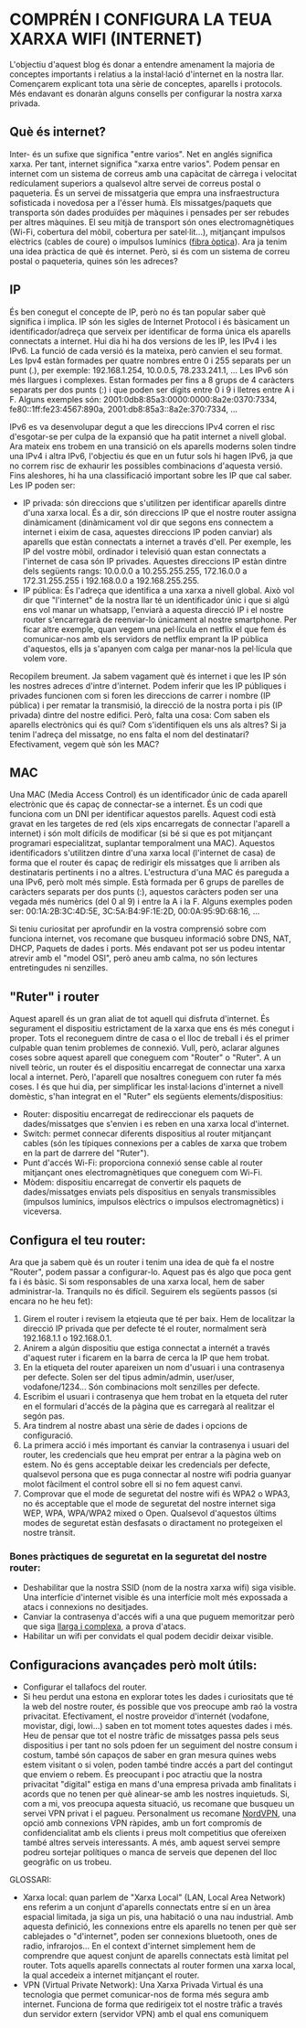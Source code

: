 # COMPRÉN I CONFIGURA LA TEUA XARXA WIFI (INTERNET)

L'objectiu d'aquest blog és donar a entendre amenament la majoria de conceptes importants i relatius a la instal·lació d'internet en la nostra llar. Començarem explicant tota una sèrie de conceptes, aparells i protocols. Més endavant es donaràn alguns consells per configurar la nostra xarxa privada. 

## Què és internet?

Inter- és un sufixe que significa "entre varios". Net en anglés significa xarxa. Per tant, internet significa "xarxa entre varios". Podem pensar en internet com un sistema de correus amb una capàcitat de càrrega i velocitat redículament superiors a qualsevol altre servei de correus postal o paqueteria. És un servei de missatgeria que empra una insfraestructura sofisticada i novedosa per a l'ésser humà. Els missatges/paquets que transporta són dades produïdes per màquines i pensades per ser rebudes per altres màquines. El seu mitjà de transport són ones electromagnètiques (Wi-Fi, cobertura del mòbil, cobertura per satel·lit...), mitjançant impulsos elèctrics (cables de coure) o impulsos lumínics ([fibra òptica](https://www.youtube.com/watch?v=_OywbkAIJq0)). Ara ja tenim una idea pràctica de què és internet. Però, si és com un sistema de correu postal o paqueteria, quines són les adreces?

## IP 
És ben conegut el concepte de IP, però no és tan popular saber què significa i implica. IP són les sigles de Internet Protocol i és bàsicament un identificador/adreça que serveix per identificar de forma única els aparells connectats a internet. Hui dia hi ha dos versions de les IP, les IPv4 i les IPv6. La funció de cada versió és la mateixa, però canvien el seu format. Les Ipv4 estàn formades per quatre nombres entre 0 i 255 separats per un punt (.), per exemple: 192.168.1.254, 10.0.0.5, 78.233.241.1, ... Les IPv6 són més llargues i complexes. Estan formades per fins a 8 grups de 4 caràcters separats per dos punts (:) i que poden ser dígits entre 0 i 9 i lletres entre A i F. Alguns exemples són: 2001:0db8:85a3:0000:0000:8a2e:0370:7334, fe80::1ff:fe23:4567:890a, 2001:db8:85a3::8a2e:370:7334, ...

IPv6 es va desenvolupar degut a que les direccions IPv4 corren el risc d'esgotar-se per culpa de la expansió que ha patit internet a nivell global. Ara mateix ens trobem en una transició on els aparells moderns solen tindre una IPv4 i altra IPv6, l'objectiu és que en un futur sols hi hagen IPv6, ja que no correm risc de exhaurir les possibles combinacions d'aquesta versió. Fins aleshores, hi ha una classificació important sobre les IP que cal saber. Les IP poden ser:

- IP privada: són direccions que s'utilitzen per identificar aparells dintre d'una xarxa local. És a dir, són direccions IP que el nostre router assigna dinàmicament (dinàmicament vol dir que segons ens connectem a internet i eixim de casa, aquestes direccions IP poden canviar) als aparells que estàn connectats a internet a través d'ell. Per exemple, les IP del vostre mòbil, ordinador i televisió quan estan connectats a l'internet de casa són IP privades. Aquestes direccions IP estàn dintre dels següents rangs: 10.0.0.0 a 10.255.255.255, 172.16.0.0 a 172.31.255.255 i 192.168.0.0 a 192.168.255.255.
- IP pública: És l'adreça que identifica a una xarxa a nivell global. Això vol dir que "l'internet" de la nostra llar té un identificador únic i que si algú ens vol manar un whatsapp, l'enviarà a aquesta direcció IP i el nostre router s'encarregarà de reenviar-lo únicament al nostre smartphone. Per ficar altre exemple, quan vegem una pel·lícula en netflix el que fem és comunicar-nos amb els servidors de netflix emprant la IP pública d'aquestos, ells ja s'apanyen com calga per manar-nos la pel·lícula que volem vore.

Recopilem breument. Ja sabem vagament què és internet i que les IP són les nostres adreces d'intre d'internet. Podem inferir que les IP públiques i privades funcionen com si foren les direccions de carrer i nombre (IP pública) i per rematar la transmisió, la direcció de la nostra porta i pis (IP privada) dintre del nostre edifici. Però, falta una cosa: Com saben els aparells electrònics qui és qui? Com s'identifiquen els uns als altres? Si ja tenim l'adreça del missatge, no ens falta el nom del destinatari? Efectivament, vegem què són les MAC?

## MAC
Una MAC (Media Access Control) és un identificador únic de cada aparell electrònic que és capaç de connectar-se a internet. És un codi que funciona com un DNI per identificar aquestos parells. Aquest codi està gravat en les targetes de red (els xips encarregats de connectar l'aparell a internet) i són molt difícils de modificar (si bé si que es pot mitjançant programari especialitzat, suplantar temporalment una MAC). Aquestos identificadors s'utilitzen dintre d'una xarxa local (l'internet de casa) de forma que el router és capaç de redirigir els missatges que li arriben als destinataris pertinents i no a altres. L'estructura d'una MAC és pareguda a una IPv6, però molt més simple. Està formada per 6 grups de parelles de caràcters separats per dos punts (:), aquestos caràcters poden ser una vegada més numèrics (del 0 al 9) i entre la A i la F. Alguns exemples poden ser: 00:1A:2B:3C:4D:5E, 3C:5A:B4:9F:1E:2D, 00:0A:95:9D:68:16, ...

Si teniu curiositat per aprofundir en la vostra comprensió sobre com funciona internet, vos recomane que busqueu informació sobre DNS, NAT, DHCP, Paquets de dades i ports. Més endavant pot ser us podeu intentar atrevir amb el "model OSI", però aneu amb calma, no són lectures entretingudes ni senzilles.

## "Ruter" i router
Aquest aparell és un gran aliat de tot aquell qui disfruta d'internet. És segurament el dispositiu estrictament de la xarxa que ens és més conegut i proper. Tots el reconeguem dintre de casa o el lloc de treball i és el primer culpable quan tenim problemes de connexió. Vull, però, aclarar algunes coses sobre aquest aparell que coneguem com "Router" o "Ruter". A un nivell teòric, un router és el dispositiu encarregat de connectar una xarxa local a internet. Però, l'aparell que nosaltres coneguem con ruter fa més coses. I és que hui dia, per simplificar les instal·lacions d'internet a nivell domèstic, s'han integrat en el "Ruter" els següents elements/dispositius:
- Router: dispositiu encarregat de redireccionar els paquets de dades/missatges que s'envien i es reben en una xarxa local d'internet.
- Switch: permet connecar diferents dispositius al router mitjançant cables (són les típiques connexions per a cables de xarxa que trobem en la part de darrere del "Ruter").
- Punt d'accés Wi-Fi: proporciona connexió sense cable al router mitjançant ones electromagnètiques que coneguem com Wi-Fi.
- Mòdem: dispositiu encarregat de convertir els paquets de dades/missatges enviats pels dispositius en senyals transmissibles (impulsos lumínics, impulsos elèctrics o impulsos electromagnètics) i viceversa. 

## Configura el teu router:
Ara que ja sabem què és un router i tenim una idea de què fa el nostre "Router", podem passar a configurar-lo. Aquest pas és algo que poca gent fa i és bàsic. Si som responsables de una xarxa local, hem de saber administrar-la. Tranquils no és difícil. Seguirem els següents passos (si encara no he heu fet):

1. Girem el router i revisem la etqieuta que té per baix. Hem de localitzar la direcció IP privada que per defecte té el router, normalment serà 192.168.1.1 o 192.168.0.1.
2. Anirem a algún dispositiu que estiga connectat a internét a través d'aquest ruter i ficarem en la barra de cerca la IP que hem trobat.
3. En la etiqueta del router apareixen un nom d'usuari i una contrasenya per defecte. Solen ser del tipus admin/admin, user/user, vodafone/1234... Són combinacions molt senzilles per defecte.
4. Escribim el usuari i contrasenya que hem trobat en la etqueta del ruter en el formulari d'accés de la pàgina que es carregarà al realitzar el segón pas.
5. Ara tindrem al nostre abast una sèrie de dades i opcions de configuració.
6. La primera acció i més important és canviar la contrasenya i usuari del router, les credencials que heu emprat per entrar a la pàgina web on estem. No és gens acceptable deixar les credencials per defecte, qualsevol persona que es puga connectar al nostre wifi podria guanyar molot fàcilment el control sobre ell si no fem aquest canvi.
7. Comprovar que el mode de seguretat del nostre wifi és WPA2 o WPA3, no és acceptable que el mode de seguretat del nostre internet siga WEP, WPA, WPA/WPA2 mixed o Open. Qualsevol d'aquestos últims modes de seguretat estàn desfasats o diractament no protegeixen el nostre trànsit. 

### Bones pràctiques de seguretat en la seguretat del nostre router:
- Deshabilitar que la nostra SSID (nom de la nostra xarxa wifi) siga visible. Una interfície d'internet visible és una interfície molt més expossada a atacs i connexions no desitjades.
- Canviar la contrasenya d'accés wifi a una que puguem memoritzar però que siga [llarga i complexa](https://github.com/Vicentvibes/Blog_personal/blob/main/ciberconsells/Contrasenyes.md#bones-pr%C3%A0ctiques-per-crear-contrasenyes), a prova d'atacs. 
- Habilitar un wifi per convidats el qual podem decidir deixar visible.

## Configuracions avançades però molt útils:
- Configurar el tallafocs del router.
- Si heu perdut una estona en explorar totes les dades i curiositats que té la web del nostre router, és possible que vos preocupe amb raó la vostra privacitat. Efectivament, el nostre proveidor d'internét (vodafone, movistar, digi, lowi...) saben en tot moment totes aquestes dades i més. Heu de pensar que tot el nostre tràfic de missatges passa pels seus dispositius i per tant no sols pdoen fer un seguiment del nostre consum i costum, també són capaços de saber en gran mesura quines webs estem visitant o si volen, poden també tindre accés a part del contingut que enviem o rebem. És preocupant i poc atractiu que la nostra privacitat "digital" estiga en mans d'una empresa privada amb finalitats i acords que no tenen per què alinear-se amb les nostres inquietuds. Si, com a mi, vos preocupa aquesta situació, us recomane que busqueu un servei VPN privat i el pagueu. Personalment us recomane [NordVPN](https://nordvpn.com/es/offer-site/), una opció amb connexions VPN ràpides, amb un fort compromís de confidencialitat amb els clients i preus molt competitius que ofereixen també altres serveis interessants. A més, amb aquest servei sempre podreu sortejar polítiques o manca de serveis que depenen del lloc geogràfic on us trobeu. 

GLOSSARI:

- Xarxa local: quan parlem de "Xarxa Local" (LAN, Local Area Network) ens referim a un conjunt d'aparells connectats entre sí en un àrea espacial limitada, ja siga un pis, una habitació o una nau industrial. Amb aquesta definició, les connexions entre els aparells no tenen per què ser cablejades o "d'internet", poden ser connexions bluetooth, ones de radio, infrarojos... En el context d'internet simplement hem de comprendre que aquest conjunt de aparells connectats està limitat pel router. Tots aquells aparells connectats al router formen una xarxa local, la qual accedeix a internet mitjançant el router.
- VPN (Virtual Private Network): Una Xarxa Privada Virtual és una tecnologia que permet comunicar-nos de forma més segura amb internet. Funciona de forma que redirigeix tot el nostre tràfic a través dun servidor extern (servidor VPN) amb el qual ens comuniquem 








